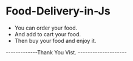 # Food-Delivery-in-Js

- You can order your food.
- And add to cart your food.
- Then buy your food and enjoy it.


-------------Thank You Vist. --------------------


